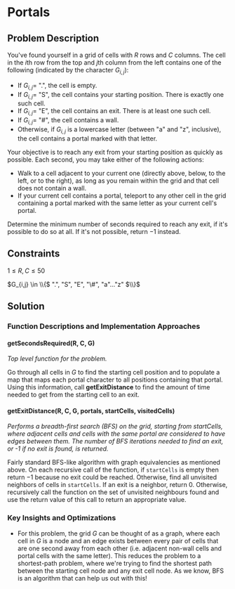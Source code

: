 # Portals

## Problem Description

You've found yourself in a grid of cells with $R$ rows and $C$ columns. The cell in the $i\text{th}$ row from the top and $j\text{th}$ column from the left contains one of the following (indicated by the character $G_{i,j}$):
- If $G_{i,j} =$ ".", the cell is empty.
- If $G_{i,j} =$ "S", the cell contains your starting position. There is exactly one such cell.
- If $G_{i,j} =$ "E", the cell contains an exit. There is at least one such cell.
- If $G_{i,j} =$ "#", the cell contains a wall.
- Otherwise, if $G_{i,j}$ is a lowercase letter (between "a" and "z", inclusive), the cell contains a portal marked with that letter.

Your objective is to reach any exit from your starting position as quickly as possible. Each second, you may take either of the following actions:
- Walk to a cell adjacent to your current one (directly above, below, to the left, or to the right), as long as you remain within the grid and that cell does not contain a wall.
- If your current cell contains a portal, teleport to any other cell in the grid containing a portal marked with the same letter as your current cell's portal.

Determine the minimum number of seconds required to reach any exit, if it's possible to do so at all. If it's not possible, return $-1$ instead.

## Constraints

$1 \leq R,C \leq 50$

$G_{i,j} \in \\{$ ".", "S", "E", "\#", "a"..."z" $\\}$

## Solution

### Function Descriptions and Implementation Approaches

#### getSecondsRequired(R, C, G)

*Top level function for the problem.*

Go through all cells in $G$ to find the starting cell position and to populate a map that maps each portal character to all positions containing that portal. Using this information, call **getExitDistance** to find the amount of time needed to get from the starting cell to an exit.

#### getExitDistance(R, C, G, portals, startCells, visitedCells)

*Performs a breadth-first search (BFS) on the grid, starting from startCells, where adjacent cells and cells with the same portal are considered to have edges between them. The number of BFS iterations needed to find an exit, or -1 if no exit is found, is returned.*

Fairly standard BFS-like algorithm with graph equivalencies as mentioned above. On each recursive call of the function, if ```startCells``` is empty then return $-1$ because no exit could be reached. Otherwise, find all unvisited neighbors of cells in ```startCells```. If an exit is a neighbor, return 0. Otherwise, recursively call the function on the set of unvisited neighbours found and use the return value of this call to return an appropriate value.

### Key Insights and Optimizations

- For this problem, the grid $G$ can be thought of as a graph, where each cell in $G$ is a node and an edge exists between every pair of cells that are one second away from each other (i.e. adjacent non-wall cells and portal cells with the same letter). This reduces the problem to a shortest-path problem, where we're trying to find the shortest path between the starting cell node and any exit cell node. As we know, BFS is an algorithm that can help us out with this!